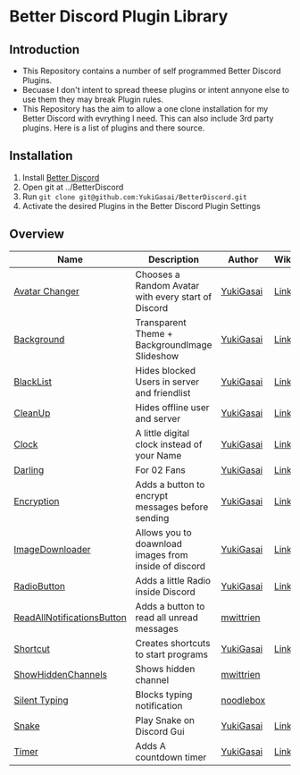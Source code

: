 # Better Discord Plugin Library

## Introduction

- This Repository contains a number of self programmed Better Discord Plugins.
- Becuase I don't intent to spread theese plugins or intent annyone else to use them they may break Plugin rules.
- This Repository has the aim to allow a one clone installation for my Better Discord with evrything I need.
  This can also include 3rd party plugins. Here is a list of plugins and there source.
  
 ## Installation
 
1. Install [Better Discord](https://github.com/rauenzi/BBDInstaller)
2. Open git at ../BetterDiscord
3. Run `git clone git@github.com:YukiGasai/BetterDiscord.git`
4. Activate the desired Plugins in the Better Discord Plugin Settings

## Overview


Name | Description | Author | Wiki
------------ | ------------- | ------------- | ------------- 
[Avatar Changer](https://github.com/YukiGasai/BetterDiscord/blob/master/plugins/AvatarChanger.plugin.js) | Chooses a Random Avatar with every start of Discord | [YukiGasai](https://github.com/YukiGasai) | [Link](https://github.com/YukiGasai/BetterDiscord/wiki/Avatar-Changer)
[Background](https://github.com/YukiGasai/BetterDiscord/blob/master/plugins/Background.plugin.js) | Transparent Theme + BackgroundImage Slideshow | [YukiGasai](https://github.com/YukiGasai) | [Link](https://github.com/YukiGasai/BetterDiscord/wiki/Background)
[BlackList](https://github.com/YukiGasai/BetterDiscord/blob/master/plugins/BlackList.plugin.js) | Hides blocked Users in server and friendlist | [YukiGasai](https://github.com/YukiGasai) | [Link](https://github.com/YukiGasai/BetterDiscord/wiki/BlackList)
[CleanUp](https://github.com/YukiGasai/BetterDiscord/blob/master/plugins/CleanUp.plugin.js) | Hides offline user and server | [YukiGasai](https://github.com/YukiGasai) | [Link](https://github.com/YukiGasai/BetterDiscord/wiki/CleanUp)
[Clock](https://github.com/YukiGasai/BetterDiscord/blob/master/plugins/Clock.plugin.js) | A little digital clock instead of your Name | [YukiGasai](https://github.com/YukiGasai) | [Link](https://github.com/YukiGasai/BetterDiscord/wiki/Clock)
[Darling](https://github.com/YukiGasai/BetterDiscord/blob/master/plugins/Darling.plugin.js) | For 02 Fans | [YukiGasai](https://github.com/YukiGasai) | [Link](https://github.com/YukiGasai/BetterDiscord/wiki/Darling)
[Encryption](https://github.com/YukiGasai/BetterDiscord/blob/master/plugins/Encryption.plugin.js) | Adds a button to encrypt messages before sending | [YukiGasai](https://github.com/YukiGasai) | [Link](https://github.com/YukiGasai/BetterDiscord/wiki/Encryption)
[ImageDownloader](https://github.com/YukiGasai/BetterDiscord/blob/master/plugins/ImageDownloader.plugin.js) | Allows you to doawnload images from inside of discord | [YukiGasai](https://github.com/YukiGasai) | [Link](https://github.com/YukiGasai/BetterDiscord/wiki/ImageDownloader)
[RadioButton](https://github.com/YukiGasai/BetterDiscord/blob/master/plugins/RadioButton.plugin.js) | Adds a little Radio inside Discord | [YukiGasai](https://github.com/YukiGasai) | [Link](https://github.com/YukiGasai/BetterDiscord/wiki/RadioButton)
[ReadAllNotificationsButton](https://raw.githubusercontent.com/mwittrien/BetterDiscordAddons/master/Plugins/ReadAllNotificationsButton/ReadAllNotificationsButton.plugin.js) | Adds a button to read all unread messages | [mwittrien](https://github.com/mwittrien) |
[Shortcut](https://github.com/YukiGasai/BetterDiscord/blob/master/plugins/Shortcut.plugin.js) | Creates shortcuts to start programs | [YukiGasai](https://github.com/YukiGasai) | [Link](https://github.com/YukiGasai/BetterDiscord/wiki/Shortcut)
[ShowHiddenChannels](https://raw.githubusercontent.com/mwittrien/BetterDiscordAddons/master/Plugins/ShowHiddenChannels/ShowHiddenChannels.plugin.js) | Shows hidden channel | [mwittrien](https://github.com/mwittrien) |
[Silent Typing](https://raw.githubusercontent.com/noodlebox/betterdiscord-plugins/master/SilentTyping.plugin.js) | Blocks typing notification | [noodlebox](https://github.com/noodlebox) |
[Snake](https://github.com/YukiGasai/BetterDiscord/blob/master/plugins/Snake.plugin.js) | Play Snake on Discord Gui | [YukiGasai](https://github.com/YukiGasai) | [Link](https://github.com/YukiGasai/BetterDiscord/wiki/Snake)
[Timer](https://github.com/YukiGasai/BetterDiscord/blob/master/plugins/Timer.plugin.js) | Adds A countdown timer | [YukiGasai](https://github.com/YukiGasai) | [Link](https://github.com/YukiGasai/BetterDiscord/wiki/Timer)

